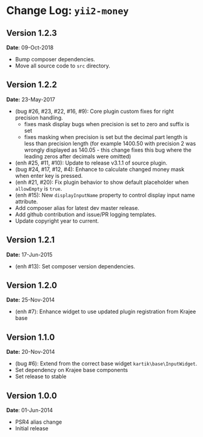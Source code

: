 Change Log: `yii2-money`
========================

## Version 1.2.3

**Date**: 09-Oct-2018

- Bump composer dependencies.
- Move all source code to `src` directory.

## Version 1.2.2

**Date:** 23-May-2017

- (bug #26, #23, #22, #16, #9): Core plugin custom fixes for right precision handling.
    - fixes mask display bugs when precision is set to zero and suffix is set 
    - fixes masking when precision is set but the decimal part length is less than precision length (for example 1400.50 with precision 2 was wrongly displayed as 140.05 - this change fixes this bug where the leading zeros after decimals were omitted)
- (enh #25, #11, #10): Update to release v3.1.1 of source plugin.
- (bug #24, #17, #12, #4): Enhance to calculate changed money mask when enter key is pressed.
- (enh #21, #20): Fix plugin behavior to show default placeholder when `allowEmpty` is `true`.
- (enh #15): New `displayInputName` property to control display input name attribute.
- Add composer alias for latest dev master release.
- Add github contribution and issue/PR logging templates.
- Update copyright year to current.

## Version 1.2.1

**Date:** 17-Jun-2015

- (enh #13): Set composer version dependencies.

## Version 1.2.0

**Date:** 25-Nov-2014

- (enh #7): Enhance widget to use updated plugin registration from Krajee base

## Version 1.1.0

**Date:** 20-Nov-2014

- (bug #6): Extend from the correct base widget `kartik\base\InputWidget`.
- Set dependency on Krajee base components
- Set release to stable

## Version 1.0.0

**Date**: 01-Jun-2014

- PSR4 alias change
- Initial release
